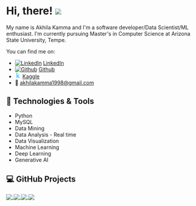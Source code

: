 

<!--
**AkhilaKamma/AkhilaKamma** is a ✨ _special_ ✨ repository because its `README.md` (this file) appears on your GitHub profile.

Here are some ideas to get you started:

- 🔭 I’m currently working on ...
- 🌱 I’m currently learning ...
- 👯 I’m looking to collaborate on ...
- 🤔 I’m looking for help with ...
- 💬 Ask me about ...
- 📫 How to reach me: ...
- 😄 Pronouns: ...
- ⚡ Fun fact: ...
-->

<!-- More info, tips and tricks for making GitHub Profile README can be found in my article at https://towardsdatascience.com/build-a-stunning-readme-for-your-github-profile-9b80434fe5d7 -->

<!-- [![Header](https://github.com/sahilvora10/sahilvora10/blob/main/github_banner.png "Header")](https://github.com/sahilvora10) -->

# Hi, there! <img src="https://raw.githubusercontent.com/MartinHeinz/MartinHeinz/master/wave.gif" width="30px">

My name is Akhila Kamma and I'm a software developer/Data Scientist/ML enthusiast. I'm currently pursuing Master's in Computer Science at Arizona State University, Tempe. 

You can find me on: 
- [![LinkedIn][3.2]][3] [LinkedIn][3]
- [![Github][2.2]][2] [Github][2]
- [![Kaggle][3.3]][4] [Kaggle][4]
- 📧 akhilakamma1998@gmail.com

## 🔧 Technologies & Tools
<!-- ![](https://img.shields.io/badge/OS-Linux-informational?style=flat&logo=linux&logoColor=white&color=2bbc8a) -->
<!-- ![](https://img.shields.io/badge/Editor-IntelliJ_IDEA-informational?style=flat&logo=intellij-idea&logoColor=white&color=2bbc8a) -->

- Python
- MySQL
- Data Mining
- Data Analysis - Real time
- Data Visualization
- Machine Learning
- Deep Learning
- Generative AI


## &#128187; GitHub Projects

<a href="https://github.com/AkhilaKamma/News-article-Classification">
  <img align="center" src="https://github-readme-stats.vercel.app/api/pin/?username=AkhilaKamma&repo=News-article-Classification&title_color=ffffff&text_color=c9cacc&icon_color=2bbc8a&bg_color=1d1f22" />
</a> 

<a href="https://github.com/AkhilaKamma/News-article-Classification">
  <img align="center" src="https://github-readme-stats.vercel.app/api/pin/?username=AkhilaKamma&repo=News-article-Classification&title_color=ffffff&text_color=c9cacc&icon_color=2bbc8a&bg_color=1d1f22" />
</a> 

<a href="https://github.com/AkhilaKamma/NLP-Bert-Deep-Learning">
  <img align="center" src="https://github-readme-stats.vercel.app/api/pin/?username=AkhilaKamma&repo=Kaggle_Competitions&title_color=ffffff&text_color=c9cacc&icon_color=2bbc8a&bg_color=1d1f22" />
</a>

<a href="https://github.com/AkhilaKamma/Excel-Project">
  <img align="center" src="https://github-readme-stats.vercel.app/api/pin/?username=AkhilaKamma&repo=Inventory-supply-chain-managemen-5&title_color=ffffff&text_color=c9cacc&icon_color=2bbc8a&bg_color=1d1f22" />
</a>


<!-- links to social media icons -->

<!-- icons with padding -->

[1.1]: http://i.imgur.com/tXSoThF.png (twitter icon with padding)
[2.1]: http://i.imgur.com/0o48UoR.png (github icon with padding)

<!-- icons without padding -->

[1.2]: http://i.imgur.com/wWzX9uB.png (twitter icon without padding)
[2.2]: http://i.imgur.com/9I6NRUm.png (github icon without padding)
[3.2]: https://raw.githubusercontent.com/MartinHeinz/MartinHeinz/master/linkedin-3-16.png (LinkedIn icon without padding)
[3.3]: https://github.com/sahilvora10/sahilvora10/blob/main/4373210_kaggle_logo_logos_icon.png
[4.4]: https://simpleicons.org/icons/leetcode.svg
<!-- links to your social media accounts -->

[1]: https://twitter.com/
[2]: https://github.com/AkhilaKamma
[3]: https://www.linkedin.com/in/akhila-kamma-933a37166/
[4]: https://www.kaggle.com/akhilakamma
[5]: https://leetcode.com/
